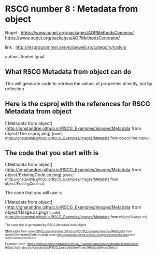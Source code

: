 
# RSCG number 8 : Metadata from object

Nuget :
    https://www.nuget.org/packages/AOPMethodsCommon/
    https://www.nuget.org/packages/AOPMethodsGenerator/


link : http://msprogrammer.serviciipeweb.ro/category/roslyn/ 


author :Andrei Ignat


## What RSCG Metadata from object can do

This will generate code to retrieve the values of properties directly, not by reflection

## Here is the csproj with the references for RSCG Metadata from object

![Metadata from object](http://ignatandrei.github.io/RSCG_Examples/images/Metadata from object/The.csproj.png)
<small>
[code](http://ignatandrei.github.io/RSCG_Examples/images/Metadata from object/The.csproj)
</small>


## The code that you start with is 


![Metadata from object](http://ignatandrei.github.io/RSCG_Examples/images/Metadata from object/ExistingCode.cs.png)
<small>
[code](http://ignatandrei.github.io/RSCG_Examples/images/Metadata from object/ExistingCode.cs)
</small>

The code that you will use is

![Metadata from object](http://ignatandrei.github.io/RSCG_Examples/images/Metadata from object/Usage.cs.png)
<small>
[code](http://ignatandrei.github.io/RSCG_Examples/images/Metadata from object/Usage.cs)
<small>


The code that is generated by RSCG Metadata from object

![Metadata from object](http://ignatandrei.github.io/RSCG_Examples/images/Metadata from object/GeneratedCode.cs.png)
<small>
[code](http://ignatandrei.github.io/RSCG_Examples/images/Metadata from object/GeneratedCode.cs)
</small>


Example Code: 
[https://github.com/ignatandrei/RSCG_Examples/tree/main/MetadataFromObject](https://github.com/ignatandrei/RSCG_Examples/tree/main/MetadataFromObject)



